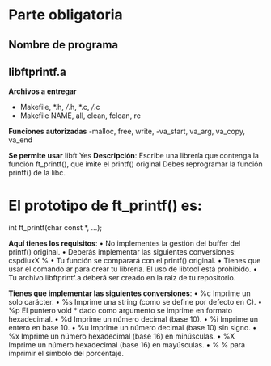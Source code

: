# Parte obligatoria

<h2>Nombre de programa</h2>
<h2>libftprintf.a</h2>

<b>Archivos a entregar</b>
- Makefile, *.h, */*.h, *.c, */*.c
- Makefile NAME, all, clean, fclean, re

<b>Funciones autorizadas</b>
-malloc, free, write,
-va_start, va_arg, va_copy, va_end

<b>Se permite usar</b>
libft
Yes
<b>Descripción</b>: Escribe una librería que contenga la función
ft_printf(), que imite el printf() original
Debes reprogramar la función printf() de la libc.

# El prototipo de ft_printf() es:
int ft_printf(char const *, ...);

<b>Aquí tienes los requisitos</b>:
• No implementes la gestión del buffer del printf() original.
• Deberás implementar las siguientes conversiones: cspdiuxX %
• Tu función se comparará con el printf() original.
• Tienes que usar el comando ar para crear tu librería. El uso de libtool está
prohibido.
• Tu archivo libftprintf.a deberá ser creado en la raiz de tu repositorio.

<b>Tienes que implementar las siguientes conversiones</b>:
• %c Imprime un solo carácter.
• %s Imprime una string (como se define por defecto en C).
• %p El puntero void * dado como argumento se imprime en formato hexadecimal.
• %d Imprime un número decimal (base 10).
• %i Imprime un entero en base 10.
• %u Imprime un número decimal (base 10) sin signo.
• %x Imprime un número hexadecimal (base 16) en minúsculas.
• %X Imprime un número hexadecimal (base 16) en mayúsculas.
• % % para imprimir el símbolo del porcentaje.